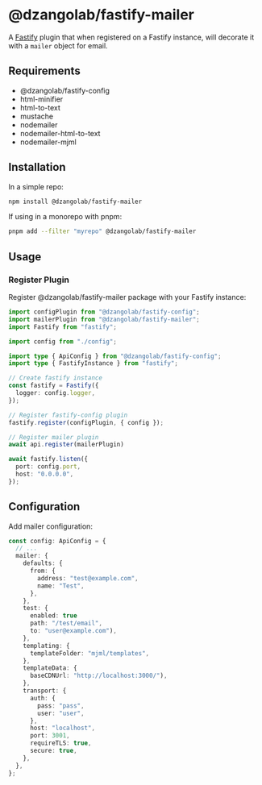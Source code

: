 # @dzangolab/fastify-mailer

A [Fastify](https://github.com/fastify/fastify) plugin that when registered on a Fastify instance, will decorate it with a `mailer` object for email.

## Requirements

- @dzangolab/fastify-config
- html-minifier
- html-to-text
- mustache
- nodemailer
- nodemailer-html-to-text
- nodemailer-mjml

## Installation

In a simple repo:

```bash
npm install @dzangolab/fastify-mailer
```

If using in a monorepo with pnpm:

```bash
pnpm add --filter "myrepo" @dzangolab/fastify-mailer
```

## Usage

### Register Plugin
Register @dzangolab/fastify-mailer package with your Fastify instance:
```typescript
import configPlugin from "@dzangolab/fastify-config";
import mailerPlugin from "@dzangolab/fastify-mailer";
import Fastify from "fastify";

import config from "./config";

import type { ApiConfig } from "@dzangolab/fastify-config";
import type { FastifyInstance } from "fastify";

// Create fastify instance
const fastify = Fastify({
  logger: config.logger,
});

// Register fastify-config plugin
fastify.register(configPlugin, { config });

// Register mailer plugin
await api.register(mailerPlugin)

await fastify.listen({
  port: config.port,
  host: "0.0.0.0",
});
```

## Configuration
Add mailer configuration:
```typescript
const config: ApiConfig = {
  // ...
  mailer: {
    defaults: {
      from: {
        address: "test@example.com",
        name: "Test",
      },
    },
    test: {
      enabled: true
      path: "/test/email",
      to: "user@example.com"),
    },
    templating: {
      templateFolder: "mjml/templates",
    },
    templateData: {
      baseCDNUrl: "http://localhost:3000/"),
    },
    transport: {
      auth: {
        pass: "pass",
        user: "user",
      },
      host: "localhost",
      port: 3001,
      requireTLS: true,
      secure: true,
    },
  },
};
```
